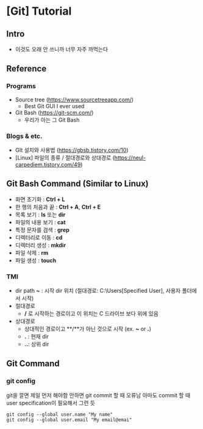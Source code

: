 # [Git] Tutorial

## Intro
- 이것도 오래 안 쓰니까 너무 자주 까먹는다

## Reference

### Programs
- Source tree (https://www.sourcetreeapp.com/)
	- Best Git GUI I ever used
- Git Bash (https://git-scm.com/)
	- 우리가 아는 그 Git Bash

### Blogs & etc.
- GIt 설치와 사용법 (https://gbsb.tistory.com/10)
- [Linux] 파일의 종류 / 절대경로와 상대경로 (https://neul-carpediem.tistory.com/49)


## Git Bash Command (Similar to Linux)
-   화면 초기화 : **Ctrl + L**
-   한 행의 처음과 끝 : **Ctrl + A**, **Ctrl + E**
-   목록 보기 : **ls** 또는 **dir**
-   파일의 내용 보기 : **cat**
-   특정 문자를 검색 : **grep**
-   디렉터리로 이동 : **cd**
-   디렉터리 생성 : **mkdir**
-   파일 삭제 : **rm**
-   파일 생성 : **touch**
### TMI
- dir path **~** : 시작 dir 위치 (절대경로: C:\Users\[Specified User], 사용자 폴더에서 시작)
- 절대경로
	- **/** 로 시작하는 경로이고 이 위치는 C 드라이브 보다 위에 있음
- 상대경로
	- 상대적인 경로이고 **/**가 아닌 것으로 시작 (ex. **~** or **.**)
	- **.** : 현재 dir
	- **.\.**: 상위 dir

## Git Command
### git config
git을 깔면 제일 먼저 해야함
안하면 git commit 할 때 오류남
아마도 commit 할 때 user specification이 필요해서 그런 듯
~~~
git config --global user.name "My name"
git config --global user.email "My email@emai"
~~~
<!--stackedit_data:
eyJoaXN0b3J5IjpbLTE4MzM3NTUyOSwxNzU1MDc2MDE2XX0=
-->